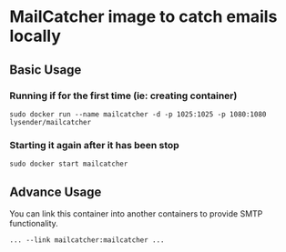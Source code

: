 # MailCatcher image to catch emails locally

## Basic Usage

### Running if for the first time (ie: creating container)

~~~
sudo docker run --name mailcatcher -d -p 1025:1025 -p 1080:1080 lysender/mailcatcher
~~~

### Starting it again after it has been stop

~~~
sudo docker start mailcatcher
~~~

## Advance Usage

You can link this container into another containers to provide SMTP functionality.

~~~
... --link mailcatcher:mailcatcher ...
~~~


